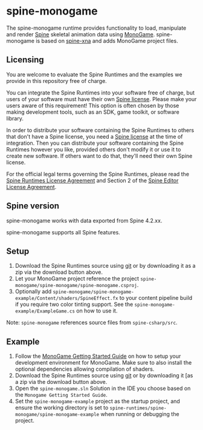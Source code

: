 # spine-monogame

The spine-monogame runtime provides functionality to load, manipulate and render [Spine](http://esotericsoftware.com) skeletal animation data using [MonoGame](https://monogame.net). spine-monogame is based on [spine-xna](../spine-xna) and adds MonoGame project files.

## Licensing

You are welcome to evaluate the Spine Runtimes and the examples we provide in this repository free of charge.

You can integrate the Spine Runtimes into your software free of charge, but users of your software must have their own [Spine license](https://esotericsoftware.com/spine-purchase). Please make your users aware of this requirement! This option is often chosen by those making development tools, such as an SDK, game toolkit, or software library.

In order to distribute your software containing the Spine Runtimes to others that don't have a Spine license, you need a [Spine license](https://esotericsoftware.com/spine-purchase) at the time of integration. Then you can distribute your software containing the Spine Runtimes however you like, provided others don't modify it or use it to create new software. If others want to do that, they'll need their own Spine license.

For the official legal terms governing the Spine Runtimes, please read the [Spine Runtimes License Agreement](http://esotericsoftware.com/spine-runtimes-license) and Section 2 of the [Spine Editor License Agreement](http://esotericsoftware.com/spine-editor-license#s2).

## Spine version

spine-monogame works with data exported from Spine 4.2.xx.

spine-monogame supports all Spine features.

## Setup

1. Download the Spine Runtimes source using [git](https://help.github.com/articles/set-up-git) or by downloading it as a zip via the download button above.
1. Let your MonoGame project reference the project `spine-monogame/spine-monogame/spine-monogame.csproj`.
1. Optionally add `spine-monogame/spine-monogame-example/Content/shaders/SpineEffect.fx` to your content pipeline build if you require two color tinting support. See the `spine-monogame-example/ExampleGame.cs` on how to use it.

Note: `spine-monogame` references source files from `spine-csharp/src`.

## Example

1. Follow the [MonoGame Getting Started Guide](https://docs.monogame.net/articles/getting_started/index.html) on how to setup your development environment for MonoGame. Make sure to also install the optional dependencies allowing compilation of shaders.
1. Download the Spine Runtimes source using [git](https://help.github.com/articles/set-up-git) or by downloading it [as a zip via the download button above.
1. Open the `spine-monogame.sln` Solution in the IDE you choose based on the `Monogame Getting Started Guide`.
1. Set the `spine-monogame-example` project as the startup project, and ensure the working directory is set to `spine-runtimes/spine-monogame/spine-monogame-example` when running or debugging the project.
